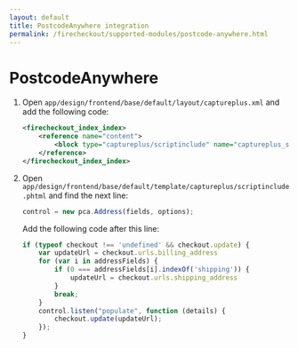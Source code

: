 ```yaml
---
layout: default
title: PostcodeAnywhere integration
permalink: /firecheckout/supported-modules/postcode-anywhere.html
---
```


# PostcodeAnywhere

 1. Open `app/design/frontend/base/default/layout/captureplus.xml` and add the
 following code:

    ```xml
    <firecheckout_index_index>
        <reference name="content">
            <block type="captureplus/scriptinclude" name="captureplus_scriptinclude"  template="captureplus/scriptinclude.phtml" />
        </reference>
    </firecheckout_index_index>
    ```

 2. Open `app/design/frontend/base/default/template/captureplus/scriptinclude.phtml`
 and find the next line:

    ```javascript
    control = new pca.Address(fields, options);
    ```

    Add the following code after this line:

    ```javascript
    if (typeof checkout !== 'undefined' && checkout.update) {
        var updateUrl = checkout.urls.billing_address
        for (var i in addressFields) {
            if (0 === addressFields[i].indexOf('shipping')) {
                updateUrl = checkout.urls.shipping_address
            }
            break;
        }
        control.listen("populate", function (details) {
            checkout.update(updateUrl);
        });
    }
    ```
